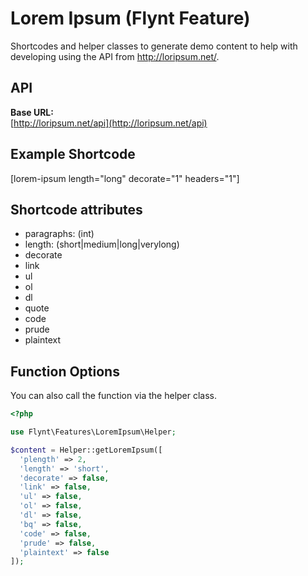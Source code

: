 # Lorem Ipsum (Flynt Feature)

Shortcodes and helper classes to generate demo content to help with developing using the API from http://loripsum.net/.

## API

**Base URL:**<br />
[http://loripsum.net/api](http://loripsum.net/api)

## Example Shortcode

[lorem-ipsum  length="long" decorate="1" headers="1"]

## Shortcode attributes

* paragraphs: (int)
* length: (short|medium|long|verylong)
* decorate
* link
* ul
* ol
* dl
* quote
* code
* prude
* plaintext

## Function Options

You can also call the function via the helper class.

```php
<?php

use Flynt\Features\LoremIpsum\Helper;

$content = Helper::getLoremIpsum([
  'plength' => 2,
  'length' => 'short',
  'decorate' => false,
  'link' => false,
  'ul' => false,
  'ol' => false,
  'dl' => false,
  'bq' => false,
  'code' => false,
  'prude' => false,
  'plaintext' => false
]);
```